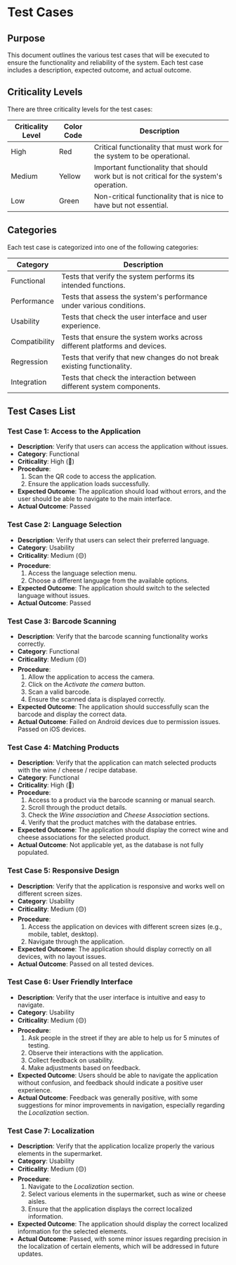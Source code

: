 # Test Cases

## Purpose

This document outlines the various test cases that will be executed to ensure the functionality and reliability of the system. Each test case includes a description, expected outcome, and actual outcome.

## Criticality Levels

There are three criticality levels for the test cases:

| Criticality Level | Color Code | Description                                                                              |
| ----------------- | ---------- | ---------------------------------------------------------------------------------------- |
| High              | Red        | Critical functionality that must work for the system to be operational.                  |
| Medium            | Yellow     | Important functionality that should work but is not critical for the system's operation. |
| Low               | Green      | Non-critical functionality that is nice to have but not essential.                       |

## Categories

Each test case is categorized into one of the following categories:

| Category      | Description                                                                |
| ------------- | -------------------------------------------------------------------------- |
| Functional    | Tests that verify the system performs its intended functions.              |
| Performance   | Tests that assess the system's performance under various conditions.       |
| Usability     | Tests that check the user interface and user experience.                   |
| Compatibility | Tests that ensure the system works across different platforms and devices. |
| Regression    | Tests that verify that new changes do not break existing functionality.    |
| Integration   | Tests that check the interaction between different system components.      |

## Test Cases List

### Test Case 1: Access to the Application

- **Description**: Verify that users can access the application without issues.
- **Category**: Functional
- **Criticality**: High (🔴)
- **Procedure**:
  1. Scan the QR code to access the application.
  2. Ensure the application loads successfully.
- **Expected Outcome**: The application should load without errors, and the user should be able to navigate to the main interface.
- **Actual Outcome**: Passed

### Test Case 2: Language Selection

- **Description**: Verify that users can select their preferred language.
- **Category**: Usability
- **Criticality**: Medium (🟡)
- **Procedure**:
  1. Access the language selection menu.
  2. Choose a different language from the available options.
- **Expected Outcome**: The application should switch to the selected language without issues.
- **Actual Outcome**: Passed

### Test Case 3: Barcode Scanning

- **Description**: Verify that the barcode scanning functionality works correctly.
- **Category**: Functional
- **Criticality**: Medium (🟡)
- **Procedure**:
  1. Allow the application to access the camera.
  2. Click on the _Activate the camera_ button.
  3. Scan a valid barcode.
  4. Ensure the scanned data is displayed correctly.
- **Expected Outcome**: The application should successfully scan the barcode and display the correct data.
- **Actual Outcome**: Failed on Android devices due to permission issues. Passed on iOS devices.

### Test Case 4: Matching Products

- **Description**: Verify that the application can match selected products with the wine / cheese / recipe database.
- **Category**: Functional
- **Criticality**: High (🔴)
- **Procedure**:
  1. Access to a product via the barcode scanning or manual search.
  2. Scroll through the product details.
  3. Check the _Wine association_ and _Cheese Association_ sections.
  4. Verify that the product matches with the database entries.
- **Expected Outcome**: The application should display the correct wine and cheese associations for the selected product.
- **Actual Outcome**: Not applicable yet, as the database is not fully populated.

### Test Case 5: Responsive Design

- **Description**: Verify that the application is responsive and works well on different screen sizes.
- **Category**: Usability
- **Criticality**: Medium (🟡)
- **Procedure**:
  1. Access the application on devices with different screen sizes (e.g., mobile, tablet, desktop).
  2. Navigate through the application.
- **Expected Outcome**: The application should display correctly on all devices, with no layout issues.
- **Actual Outcome**: Passed on all tested devices.

### Test Case 6: User Friendly Interface

- **Description**: Verify that the user interface is intuitive and easy to navigate.
- **Category**: Usability
- **Criticality**: Medium (🟡)
- **Procedure**:
  1. Ask people in the street if they are able to help us for 5 minutes of testing.
  2. Observe their interactions with the application.
  3. Collect feedback on usability.
  4. Make adjustments based on feedback.
- **Expected Outcome**: Users should be able to navigate the application without confusion, and feedback should indicate a positive user experience.
- **Actual Outcome**: Feedback was generally positive, with some suggestions for minor improvements in navigation, especially regarding the _Localization_ section.

### Test Case 7: Localization

- **Description**: Verify that the application localize properly the various elements in the supermarket.
- **Category**: Usability
- **Criticality**: Medium (🟡)
- **Procedure**:
  1. Navigate to the _Localization_ section.
  2. Select various elements in the supermarket, such as wine or cheese aisles.
  3. Ensure that the application displays the correct localized information.
- **Expected Outcome**: The application should display the correct localized information for the selected elements.
- **Actual Outcome**: Passed, with some minor issues regarding precision in the localization of certain elements, which will be addressed in future updates.

